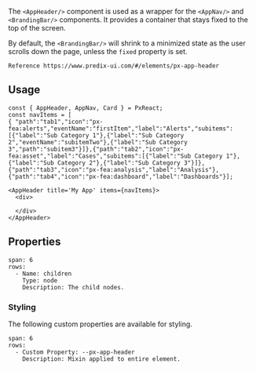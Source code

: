 The `<AppHeader/>` component is used as a wrapper for the `<AppNav/>` and `<BrandingBar/>` components.
It provides a container that stays fixed to the top of the screen.

By default, the `<BrandingBar/>` will shrink to a minimized state as the user scrolls down the page, unless the `fixed` property is set.

```hint
Reference https://www.predix-ui.com/#/elements/px-app-header
```


## Usage

```react
const { AppHeader, AppNav, Card } = PxReact;
const navItems = [
{ "path":"tab1","icon":"px-fea:alerts","eventName":"firstItem","label":"Alerts","subitems":[{"label":"Sub Category 1"},{"label":"Sub Category 2","eventName":"subitemTwo"},{"label":"Sub Category 3","path":"subitem3"}]},{"path":"tab2","icon":"px-fea:asset","label":"Cases","subitems":[{"label":"Sub Category 1"},{"label":"Sub Category 2"},{"label":"Sub Category 3"}]},{"path":"tab3","icon":"px-fea:analysis","label":"Analysis"},{"path":"tab4","icon":"px-fea:dashboard","label":"Dashboards"}];

<AppHeader title='My App' items={navItems}>
  <div>
   
  </div>
</AppHeader>

```


## Properties

```table
span: 6
rows:
  - Name: children
    Type: node
    Description: The child nodes.
```


### Styling
The following custom properties are available for styling.

```table
span: 6
rows:
  - Custom Property: --px-app-header
    Description: Mixin applied to entire element.
```
